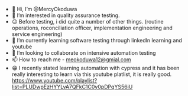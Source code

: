 - 👋 Hi, I’m @MercyOkoduwa
- 👀 I’m interested in quality assurance testing. 
- 😉 Before testing, i did quite a number of other things. (routine operations, roconciliation officer, implementation engineering and service engineering)
- 🌱 I’m currently learning software testing through linkedln learning and youtube
- 💞️ I’m looking to collaborate on intensive automation testing
- 📫 How to reach me - meokoduwa12@gmial.com
- 😁 I recently stated learning automation with cypress and it has been really interesting to learn via this youtube platlist, it is really good. https://www.youtube.com/playlist?list=PLUDwpEzHYYLvA7QFkC1C0y0pDPqYS56iU


<!---
MercyOkoduwa/MercyOkoduwa is a ✨ special ✨ repository because its `README.md` (this file) appears on your GitHub profile.
You can click the Preview link to take a look at your changes.
--->
